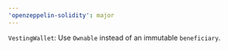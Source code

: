 ```yaml
---
'openzeppelin-solidity': major
---
```


`VestingWallet`: Use `Ownable` instead of an immutable `beneficiary`.
